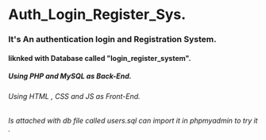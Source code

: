 # Auth_Login_Register_Sys.
### It's An authentication login and Registration System.
#### liknked with Database called "login_register_system".
##### Using PHP and MySQL as Back-End.
###### Using HTML , CSS and JS as Front-End.

###### Is attached with db file called users.sql can import it in phpmyadmin to try it .

